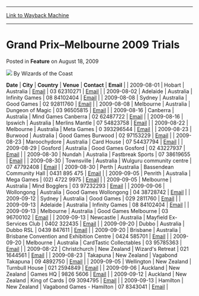 
---
[Link to Wayback Machine](https://web.archive.org/web/20211024051245/https://magic.wizards.com/en/articles/archive/feature/grand-prix%E2%80%93melbourne-2009-trials-2009-08-18)

[_metadata_:author]:- "Wizards of the Coast"
[_metadata_:description]:- "DateCityCountryVenueContact Email 2009-08-01HobartAustraliaEmail03 62310271Email 2009-08-02AdelaideAustraliaInfinity Games08 84102404Email 2009-08-08SydneyAustraliaGood Games02 92811760Email 2009-08-08MelbourneAustraliaDungeon of Magic03 96505815Email 2009-08-16CanberraAustraliaMind Games Canberra02 62487722Email 2009-08-16IpswichAustraliaMerlins Mantle07 54823758Email"
[_metadata_:generator]:- "Drupal 7 (http://drupal.org)"
[_metadata_:publish_date]:- "2009-08-18"
[_metadata_:title]:- "Grand Prix–Melbourne 2009 Trials"
[_metadata_:wayback_capture_timestamp]:- "2021-10-24 05:12:45+00:00"
[_metadata_:wayback_raw_url]:- "https://web.archive.org/web/20211024051245id_/https://magic.wizards.com/en/articles/archive/feature/grand-prix%E2%80%93melbourne-2009-trials-2009-08-18"
[_metadata_:wayback_url]:- "https://magic.wizards.com/en/articles/archive/feature/grand-prix%E2%80%93melbourne-2009-trials-2009-08-18"
---


Grand Prix–Melbourne 2009 Trials
================================



 Posted in **Feature**
 on August 18, 2009 






![](https://media.magic.wizards.com/styles/auth_small/public/images/person/wizards_author.jpg)
By Wizards of the Coast













 **Date** | **City** | **Country** | **Venue** | **Contact**  | **Email** |
| 2009-08-01 | Hobart | Australia | [Email](mailto:Area%2052%20@%20Mid%20City%20Hotel) | 03 62310271 | [Email](mailto:blacktigeress@gmail.com) |
| 2009-08-02 | Adelaide | Australia | Infinity Games | 08 84102404 | [Email](mailto:infinity@chariot.net.au) |
| 2009-08-08 | Sydney | Australia | Good Games | 02 92811760 | [Email](mailto:contact@goodgames.com.au) |
| 2009-08-08 | Melbourne | Australia | Dungeon of Magic | 03 96505815 | [Email](mailto:dungeonm@tpg.com.au) |
| 2009-08-16 | Canberra | Australia | Mind Games Canberra | 02 62487722 | [Email](mailto:glenn@mindgamescanberra.com) |
| 2009-08-16 | Ipswich | Australia | Merlins Mantle | 07 54823758 | [Email](mailto:devo_unwin@yahoo.com.au) |
| 2009-08-22 | Melbourne | Australia | Meta Games | 0 393296544 | [Email](mailto:dr_frink_69@hotmail.com) |
| 2009-08-23 | Burwood | Australia | Good Games Burwood | 02 97153229  | [Email](mailto:burwood@goodgames.com.au) |
| 2009-08-23 | Maroochydore | Australia | Card House | 07 54437794 | [Email](mailto:cardkev@cardhouse.com.au) |
| 2009-08-29 | Gosford | Australia | Good Games Gosford | 02 43227937 | [Email](mailto:ictoaesidt@hotmail.com) |
| 2009-08-30 | Nundah | Australia | Fastbreak Sports | 07 38619655 | [Email](mailto:sales@fastbreak.com.au) |
| 2009-08-30 | Townsville | Australia | Wulguru community centre | 07 47792408 | [Email](mailto:ksammut@gmail.com) |
| 2009-08-30 | Perth | Australia | Bassendean Community Hall | 0431 895 475 | [Email](mailto:scott_paisley@hotmail.com) |
| 2009-09-05 | Penrith | Australia | Mega Games | (02) 4722 9975 | [Email](mailto:christine@megagames.com.au) |
| 2009-09-05 | Melbourne | Australia | Mind Bogglers | 03 97232293 | [Email](mailto:easy_big_phil@hotmail.com) |
| 2009-09-06 | Wollongong | Australia | Good Games Wollongong | 04 38728742 | [Email](mailto:wraithwight@hotmail.com) |
| 2009-09-12 | Sydney | Australia | Good Games | 029 2811760 | [Email](mailto:contact@goodgames.com.au) |
| 2009-09-13 | Adelaide | Australia | Infinity Games | 08 84102404 | [Email](mailto:infinity@chariot.net.au) |
| 2009-09-13 | Melbourne | Australia | Good Games Melbourne | 03 96700102 | [Email](mailto:ralphey@mtgmelb.com) |
| 2009-09-13 | Newcastle | Australia | Mayfield Ex-Services Club | 0402 322435 | [Email](mailto:byron@bbcomputers.com.au) |
| 2009-09-20 | Dubbo | Australia | Dubbo RSL | 0439 847611 | [Email](mailto:dubbo_mtg@hotmail.com) |
| 2009-09-20 | Brisbane | Australia | Brisbane Convention and Exhibition Centre | 0424 585701 | [Email](mailto:michael@qldpe.com) |
| 2009-09-20 | Melbourne | Australia | CardTastic Collectables | 03 95785363 | [Email](mailto:cardtastic@cardtastic.com.au) |
| 2009-08-22 | Christchurch | New Zealand | Wizard's Retreat | 021 1644561 | [Email](mailto:sales@nzmagic.net.nz) |
| 2009-08-23 | Takapuna | New Zealand | Vagabond Takapuna | 09 4892750 | [Email](mailto:vagabond1@xtra.co.nz) |
| 2009-09-05 | Wellington | New Zealand | Turnbull House | 021 2594849 | [Email](mailto:genis@paradise.net.nz) |
| 2009-09-06 | Auckland | New Zealand | Games HQ | 9826 5606 | [Email](mailto:gameshq@gmail.com) |
| 2009-09-12 | Auckland | New Zealand | King of Cards | 09 3094795 | [Email](mailto:ishop@kingofcards.co.nz) |
| 2009-09-13 | Hamilton | New Zealand | Vagabond Games - Hamilton | 07 8343041 | [Email](mailto:vagabond-hamilton@xtra.co.nz) |







